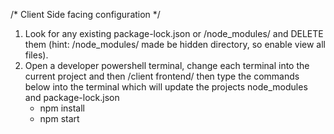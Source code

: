 /* Client Side facing configuration */
1. Look for any existing package-lock.json or /node_modules/ and DELETE them (hint: /node_modules/ made be hidden directory, so enable view all files).
2. Open a developer powershell terminal, change each terminal into the current project and then /client frontend/ 
   then type the commands below into the terminal which will update the projects node_modules and package-lock.json
    -  npm install
    -  npm start